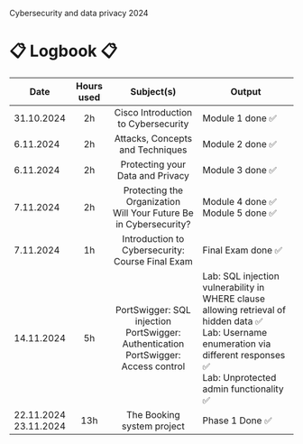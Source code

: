 Cybersecurity and data privacy 2024

# :clipboard: **Logbook** :clipboard:

| Date  | Hours used | Subject(s)  | Output |
| ------------- |     :---:      | :---: | ------------- |
| 31.10.2024  | 2h  | Cisco Introduction to Cybersecurity  | Module 1 done :white_check_mark: |
| 6.11.2024  | 2h  | Attacks, Concepts and Techniques | Module 2 done :white_check_mark: |
| 6.11.2024  | 2h  | Protecting your Data and Privacy | Module 3 done :white_check_mark: |
| 7.11.2024  | 2h  | Protecting the Organization<br>Will Your Future Be in Cybersecurity? | Module 4 done :white_check_mark:<br>Module 5 done :white_check_mark: |
| 7.11.2024  | 1h  | Introduction to Cybersecurity: Course Final Exam | Final Exam done :white_check_mark: |
| 14.11.2024  | 5h  | PortSwigger: SQL injection<br>PortSwigger: Authentication<br>PortSwigger: Access control | Lab: SQL injection vulnerability in WHERE clause allowing retrieval of hidden data :white_check_mark:<br>Lab: Username enumeration via different responses :white_check_mark:<br>Lab: Unprotected admin functionality :white_check_mark:|
| 22.11.2024<br>23.11.2024  | 13h  | The Booking system project | Phase 1 Done :white_check_mark:|
